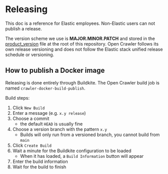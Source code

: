 # Releasing

This doc is a reference for Elastic employees.
Non-Elastic users can not publish a release.

The version scheme we use is **MAJOR.MINOR.PATCH** and stored in the [product_version](../product_version) file at the root of this repository.
Open Crawler follows its own release versioning and does not follow the Elastic stack unified release schedule or versioning.

## How to publish a Docker image

Releasing is done entirely through Buildkite.
The Open Crawler build job is named `crawler-docker-build-publish`.

Build steps:

1. Click `New Build`
2. Enter a message (e.g. `x.y release`)
3. Choose a commit
   - the default `HEAD` is usually fine
4. Choose a version branch with the pattern `x.y`
   - Builds will only run from a versioned branch, you cannot build from `main`
5. Click `Create Build`
6. Wait a minute for the Buildkite configuration to be loaded
   - When it has loaded, a `Build Information` button will appear
7. Enter the build information
8. Wait for the build to finish

